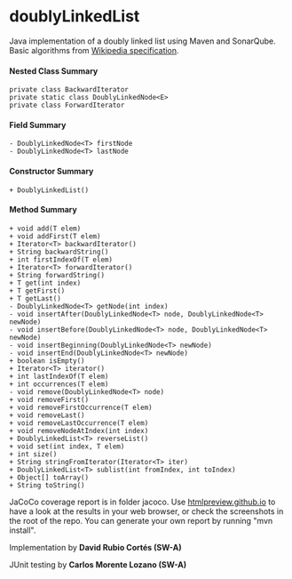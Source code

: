 # doublyLinkedList
Java implementation of a doubly linked list using Maven and SonarQube.
Basic algorithms from [Wikipedia specification](http://en.wikipedia.org/wiki/Doubly_linked_list).

#### Nested Class Summary
    private class BackwardIterator 
    private static class DoublyLinkedNode<E> 
    private class ForwardIterator 

#### Field Summary
    - DoublyLinkedNode<T> firstNode 
    - DoublyLinkedNode<T> lastNode 
    
#### Constructor Summary
    + DoublyLinkedList()

#### Method Summary

    + void add(T elem) 
    + void addFirst(T elem) 
    + Iterator<T> backwardIterator() 
    + String backwardString() 
    + int firstIndexOf(T elem) 
    + Iterator<T> forwardIterator() 
    + String forwardString() 
    + T get(int index) 
    + T getFirst() 
    + T getLast() 
    - DoublyLinkedNode<T> getNode(int index) 
    - void insertAfter(DoublyLinkedNode<T> node, DoublyLinkedNode<T> newNode) 
    - void insertBefore(DoublyLinkedNode<T> node, DoublyLinkedNode<T> newNode) 
    - void insertBeginning(DoublyLinkedNode<T> newNode) 
    - void insertEnd(DoublyLinkedNode<T> newNode) 
    + boolean isEmpty() 
    + Iterator<T> iterator() 
    + int lastIndexOf(T elem) 
    + int occurrences(T elem) 
    - void remove(DoublyLinkedNode<T> node) 
    + void removeFirst() 
    + void removeFirstOccurrence(T elem) 
    + void removeLast() 
    + void removeLastOccurrence(T elem) 
    + void removeNodeAtIndex(int index) 
    + DoublyLinkedList<T> reverseList() 
    + void set(int index, T elem) 
    + int size() 
    + String stringFromIterator(Iterator<T> iter) 
    + DoublyLinkedList<T> sublist(int fromIndex, int toIndex) 
    + Object[] toArray() 
    + String toString() 
    
JaCoCo coverage report is in folder jacoco. Use [htmlpreview.github.io](http://htmlpreview.github.io/?https://raw.githubusercontent.com/davidrubio/DoublyLinkedList/master/Jacoco%20Report/index.html) to have a look at the results in your web browser, or check the screenshots in the root of the repo. You can generate your own report by running "mvn install".    

Implementation by **David Rubio Cortés (SW-A)**

JUnit testing by **Carlos Morente Lozano (SW-A)**
